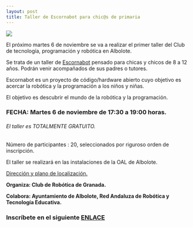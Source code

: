 ```yaml
---
layout: post
title: Taller de Escornabot para chic@s de primaria
---
```


![](http://clubroboticagranada.github.io/images/escornabot.jpg )

El próximo martes 6 de noviembre se va a realizar el primer taller del Club de tecnología, programación y robótica en Albolote.

Se trata de un taller de [Escornabot](https://escornabot.com/web/es/what) pensado para chicas y chicos de 8 a 12 años.
Podrán venir acompañados de sus padres o tutores.

Escornabot es un proyecto de código/hardware abierto cuyo objetivo es acercar la robótica y la programación a los niños y niñas.

El objetivo es descubrir el mundo de la robótica y la programación.

### FECHA: Martes 6 de noviembre de 17:30 a 19:00 horas.

###### El taller es TOTALMENTE GRATUITO.

Número de participantes : 20,  seleccionados por riguroso orden de inscripción.

El taller se realizará en las instalaciones de la OAL de Albolote.

[Dirección y plano de localización.](https://www.google.com/maps/place/37%C2%B013'39.2%22N+3%C2%B039'05.2%22W/@37.22756,-3.65144,16z/data=!4m5!3m4!1s0x0:0x0!8m2!3d37.22756!4d-3.65144?q=37.227560,-3.651440&ll=37.227560,-3.651440&z=16&shorturl=1)

**Organiza: Club de Robótica de Granada.**

**Colabora: Ayuntamiento de Albolote, Red Andaluza de Robótica y Tecnología Educativa.**

### Inscríbete en el siguiente [ENLACE](https://goo.gl/forms/XVUC2n4mPsoNOD462)
